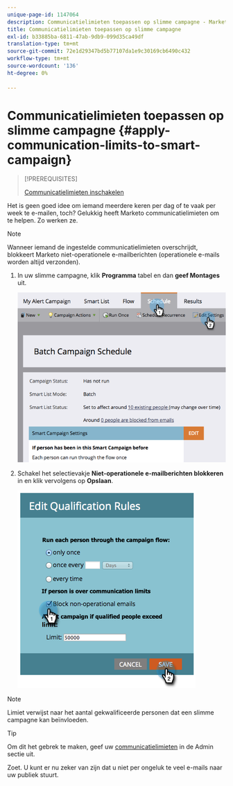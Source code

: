 ```yaml
---
unique-page-id: 1147064
description: Communicatielimieten toepassen op slimme campagne - Marketo Docs - Productdocumentatie
title: Communicatielimieten toepassen op slimme campagne
exl-id: b33885ba-6811-47ab-9db9-099d35ca49df
translation-type: tm+mt
source-git-commit: 72e1d29347bd5b77107da1e9c30169cb6490c432
workflow-type: tm+mt
source-wordcount: '136'
ht-degree: 0%

---
```


# Communicatielimieten toepassen op slimme campagne {#apply-communication-limits-to-smart-campaign}

>[!PREREQUISITES]
>
>[Communicatielimieten inschakelen](/help/marketo/product-docs/administration/email-setup/enable-communication-limits.md)


Het is geen goed idee om iemand meerdere keren per dag of te vaak per week te e-mailen, toch? Gelukkig heeft Marketo communicatielimieten om te helpen. Zo werken ze.

>[!NOTE]
>
>Wanneer iemand de ingestelde communicatielimieten overschrijdt, blokkeert Marketo niet-operationele e-mailberichten (operationele e-mails worden altijd verzonden).

1. In uw slimme campagne, klik **Programma** tabel en dan **geef Montages** uit.

   ![](assets/programeditsettings-hands-1.png)

1. Schakel het selectievakje **Niet-operationele e-mailberichten blokkeren** in en klik vervolgens op **Opslaan**.

   ![](assets/apply-communication-limits-to-smart-campaign.png)

>[!NOTE]
>
>Limiet verwijst naar het aantal gekwalificeerde personen dat een slimme campagne kan beïnvloeden.

>[!TIP]
>
>Om dit het gebrek te maken, geef uw [communicatielimieten](/help/marketo/product-docs/administration/email-setup/enable-communication-limits.md) in de Admin sectie uit.

Zoet. U kunt er nu zeker van zijn dat u niet per ongeluk te veel e-mails naar uw publiek stuurt.
